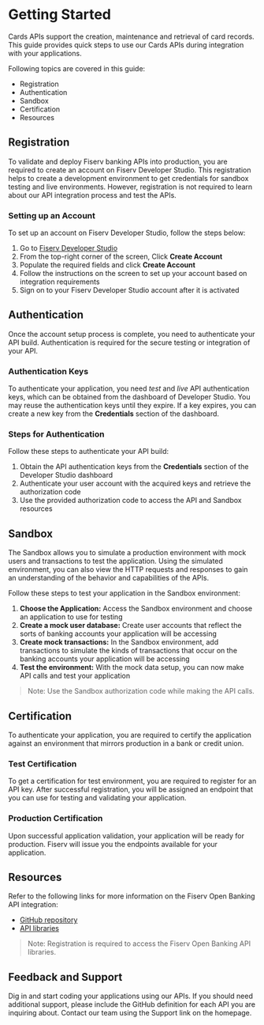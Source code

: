 # Getting Started

Cards APIs support the creation, maintenance and retrieval of card records. This guide provides quick steps to use our Cards APIs during integration with your applications.

Following topics are covered in this guide:
* Registration
* Authentication
* Sandbox
* Certification
* Resources

## Registration

To validate and deploy Fiserv banking APIs into production, you are required to create an account on Fiserv Developer Studio. This registration helps to create a development environment to get credentials for sandbox testing and live environments. However, registration is not required to learn about our API integration process and test the APIs.

### Setting up an Account

To set up an account on Fiserv Developer Studio, follow the steps below:
1.	Go to [Fiserv Developer Studio](../../..) 
2.	From the top-right corner of the screen, Click **Create Account** 
3.	Populate the required fields and click **Create Account** 
4.	Follow the instructions on the screen to set up your account based on integration requirements
5.	Sign on to your Fiserv Developer Studio account after it is activated

## Authentication

Once the account setup process is complete, you need to authenticate your API build. Authentication is required for the secure testing or integration of your API. 

### Authentication Keys

To authenticate your application, you need *test* and *live* API authentication keys, which can be obtained  from the dashboard of Developer Studio. You may reuse the authentication keys until they expire. If a key expires, you can create a new key from the **Credentials** section of the dashboard.

### Steps for Authentication 

Follow these steps to authenticate your API build:
1.	Obtain the API authentication keys from the **Credentials** section of the Developer Studio dashboard
2.	Authenticate your user account with the acquired keys and retrieve the authorization code
3.	Use the provided authorization code to access the API and Sandbox resources

## Sandbox

The Sandbox allows you to simulate a production environment with mock users and transactions to test the application. Using the simulated environment, you can also view the HTTP requests and responses to gain an understanding of the behavior and capabilities of the APIs. 

Follow these steps to test your application in the Sandbox environment:
1.	**Choose the Application:** Access the Sandbox environment and choose an application to use for testing
2.	**Create a mock user database:** Create user accounts that reflect the sorts of banking accounts your application will be accessing
3.	**Create mock transactions:** In the Sandbox environment, add transactions to simulate the kinds of transactions that occur on the banking accounts your application will be accessing
4.	**Test the environment:** With the mock data setup, you can now make API calls and test your application

> Note: Use the Sandbox authorization code while making the API calls.

## Certification

To authenticate your application, you are required to certify the application against an environment that mirrors production in a bank or credit union.

### Test Certification 

To get a certification for test environment, you are required to register for an API key. After successful registration, you will be assigned an endpoint that you can use for testing and validating your application.

### Production Certification

Upon successful application validation, your application will be ready for production.  Fiserv will issue you the endpoints available for your application.  


## Resources

Refer to the following links for more information on the Fiserv Open Banking API integration:

* [GitHub repository](https://github.com/Fiserv/Banking-Product-Cards) 
* [API libraries](http://swaggerhub.onefiserv.net/)

> Note: Registration is required to access the Fiserv Open Banking API libraries.

## Feedback and Support


Dig in and start coding your applications using our APIs. If you should need additional support, please include the GitHub definition for each API you are inquiring about. Contact our team using the Support link on the homepage.
